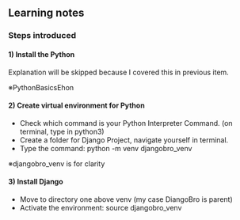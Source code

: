 ## Learning notes

### Steps introduced
#### 1) Install the Python 
Explanation will be skipped because I covered this in previous item.

※PythonBasicsEhon
#### 2) Create virtual environment for Python

* Check which command is your Python Interpreter Command. (on terminal, type in python3)
* Create a folder for Django Project, navigate yourself in terminal.
* Type the command: python -m venv djangobro_venv

※djangobro_venv is for clarity

#### 3) Install Django
* Move to directory one above venv (my case DiangoBro is parent)
* Activate the environment: source djangobro_venv